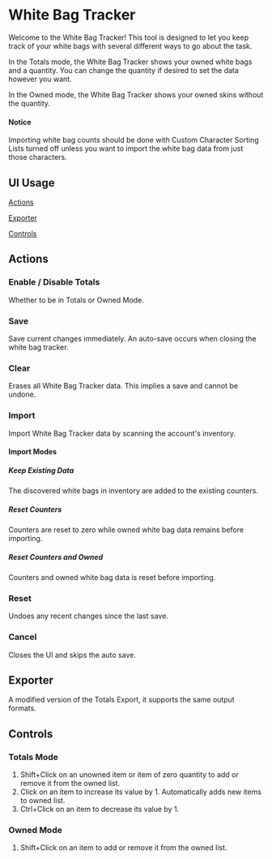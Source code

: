 # White Bag Tracker

Welcome to the White Bag Tracker! This tool is designed to let you keep track of your white bags with several different ways to go about the task.

In the Totals mode, the White Bag Tracker shows your owned white bags and a quantity. You can change the quantity if desired to set the data however you want.

In the Owned mode, the White Bag Tracker shows your owned skins without the quantity.

#### Notice

Importing white bag counts should be done with Custom Character Sorting Lists turned off unless you want to import the white bag data from just those characters.

## UI Usage

[Actions](#act)

[Exporter](#exp)

[Controls](#ctrl)

## <a href="#" id="act"></a>Actions

### Enable / Disable Totals

Whether to be in Totals or Owned Mode.

### Save

Save current changes immediately. An auto-save occurs when closing the white bag tracker.

### Clear

Erases all White Bag Tracker data. This implies a save and cannot be undone.

### Import

Import White Bag Tracker data by scanning the account's inventory.

#### Import Modes

##### Keep Existing Data
The discovered white bags in inventory are added to the existing counters.

##### Reset Counters
Counters are reset to zero while owned white bag data remains before importing.

##### Reset Counters and Owned
Counters and owned white bag data is reset before importing.

### Reset

Undoes any recent changes since the last save.

### Cancel

Closes the UI and skips the auto save.

## <a href="#" id="exp"></a>Exporter

A modified version of the Totals Export, it supports the same output formats.

## <a href="#" id="ctrl"></a>Controls

### Totals Mode

1. Shift+Click on an unowned item or item of zero quantity to add or remove it from the owned list.
1. Click on an item to increase its value by 1. Automatically adds new items to owned list.
1. Ctrl+Click on an item to decrease its value by 1.

### Owned Mode

1. Shift+Click on an item to add or remove it from the owned list.
